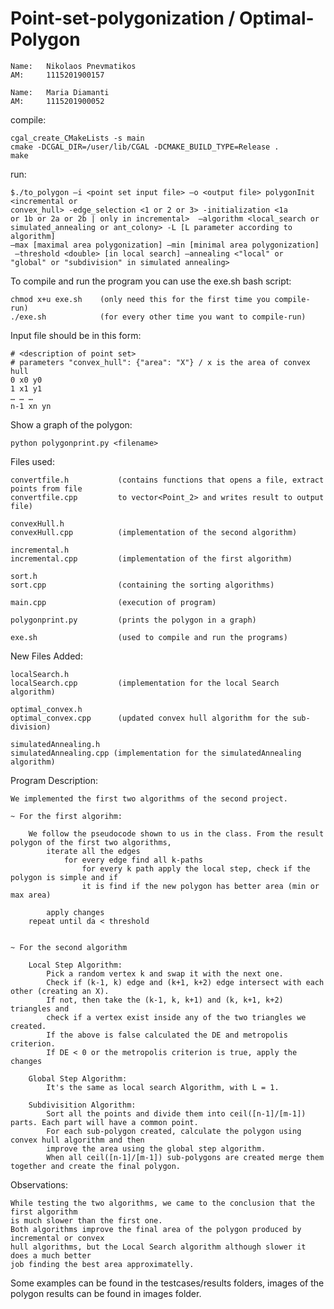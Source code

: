 # Point-set-polygonization / Optimal-Polygon

~~~~~~~~~~~~~~~~~~~~~~~~~~~~~~~
Name:   Nikolaos Pnevmatikos 
AM:     1115201900157

Name:   Maria Diamanti
AM:     1115201900052
~~~~~~~~~~~~~~~~~~~~~~~~~~~~~~~

compile:

    cgal_create_CMakeLists -s main
    cmake -DCGAL_DIR=/user/lib/CGAL -DCMAKE_BUILD_TYPE=Release .
    make

run:

    $./to_polygon –i <point set input file> –ο <output file> polygonInit <incremental or
    convex_hull> -edge_selection <1 or 2 or 3> -initialization <1a
    or 1b or 2a or 2b | only in incremental>  –algorithm <local_search or 
    simulated_annealing or ant_colony> -L [L parameter according to algorithm] 
    –max [maximal area polygonization] –min [minimal area polygonization]
     –threshold <double> [in local search] –annealing <"local" or
    "global" or "subdivision" in simulated annealing>

To compile and run the program you can use the exe.sh bash script:

    chmod x+u exe.sh    (only need this for the first time you compile-run)
    ./exe.sh            (for every other time you want to compile-run)


Input file should be in this form:

    # <description of point set>
    # parameters "convex_hull": {"area": "Χ"} / x is the area of convex hull 
    0 x0 y0
    1 x1 y1
    … … …
    n-1 xn yn

Show a graph of the polygon:

    python polygonprint.py <filename>


Files used:
    
    convertfile.h           (contains functions that opens a file, extract points from file 
    convertfile.cpp         to vector<Point_2> and writes result to output file)
                        
    convexHull.h
    convexHull.cpp          (implementation of the second algorithm)
    
    incremental.h
    incremental.cpp         (implementation of the first algorithm)
    
    sort.h
    sort.cpp                (containing the sorting algorithms)
    
    main.cpp                (execution of program)
    
    polygonprint.py         (prints the polygon in a graph)

    exe.sh                  (used to compile and run the programs)


New Files Added:

    localSearch.h
    localSearch.cpp         (implementation for the local Search algorithm)

    optimal_convex.h
    optimal_convex.cpp      (updated convex hull algorithm for the sub-division)

    simulatedAnnealing.h
    simulatedAnnealing.cpp (implementation for the simulatedAnnealing algorithm)
    


Program Description:

    We implemented the first two algorithms of the second project.

    ~ For the first algorihm:
        
        We follow the pseudocode shown to us in the class. From the result polygon of the first two algorithms, 
            iterate all the edges
                for every edge find all k-paths
                    for every k path apply the local step, check if the polygon is simple and if
                    it is find if the new polygon has better area (min or max area)
            
            apply changes
        repeat until da < threshold


    ~ For the second algorithm
        
        Local Step Algorithm: 
            Pick a random vertex k and swap it with the next one.  
            Check if (k-1, k) edge and (k+1, k+2) edge intersect with each other (creating an X). 
            If not, then take the (k-1, k, k+1) and (k, k+1, k+2) triangles and 
            check if a vertex exist inside any of the two triangles we created. 
            If the above is false calculated the DE and metropolis criterion.
            If DE < 0 or the metropolis criterion is true, apply the changes

        Global Step Algorithm: 
            It's the same as local search Algorithm, with L = 1.
                
        Subdivisition Algorithm:
            Sort all the points and divide them into ceil([n-1]/[m-1]) parts. Each part will have a common point.
            For each sub-polygon created, calculate the polygon using convex hull algorithm and then 
            improve the area using the global step algorithm. 
            When all ceil([n-1]/[m-1]) sub-polygons are created merge them together and create the final polygon.

Observations:

    While testing the two algorithms, we came to the conclusion that the first algorithm
    is much slower than the first one. 
    Both algorithms improve the final area of the polygon produced by incremental or convex
    hull algorithms, but the Local Search algorithm although slower it does a much better
    job finding the best area approximatelly.

    
Some examples can be found in the testcases/results folders, images of the polygon results 
can be found in images folder. 
    
    